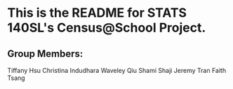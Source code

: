 
# This is the README for STATS 140SL's Census@School Project.

## Group Members: 
 Tiffany Hsu
 Christina Indudhara
 Waveley Qiu
 Shami Shaji
 Jeremy Tran
 Faith Tsang

